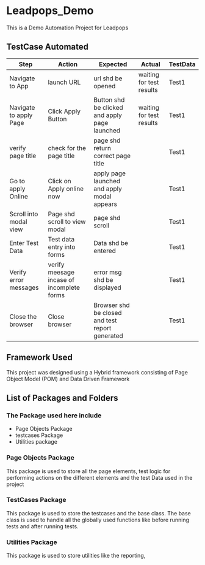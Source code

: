 # Leadpops_Demo
This is a Demo Automation Project for Leadpops

## TestCase Automated   
| Step              | Action        | Expected | Actual        | TestData      |
| -------------     | ------------- | -------- | ------------- | ------------- |
| Navigate to App   | launch URL    | url shd be opened  | waiting for test results          | Test1         |
| Navigate to apply Page   | Click Apply Button    | Button shd be clicked and apply page launched  | waiting for test results          | Test1         |
| verify page title  | check for the page title   | page shd return correct page title  |         | Test1         |
| Go to apply Online   | Click on Apply online now     | apply page launched and apply modal appears  |         | Test1         |
| Scroll into modal view   | Page shd scroll to view modal   | page shd scroll |           | Test1         |
| Enter Test Data   | Test data entry into forms    | Data shd be entered   |          | Test1         |
| Verify error messages   | verify meesage incase of incomplete forms    | error msg shd be displayed |         | Test1         |
| Close the browser   | Close browser    | Browser shd be closed and test report generated |          | Test1         |

## Framework Used
This project was designed using a Hybrid framework consisting of Page Object Model (POM) and Data Driven Framework

## List of Packages and Folders
### The Package used here include
* Page Objects Package 
* testcases Package 
* Utilities package

### Page Objects Package

This package is used to store all the page elements, test logic for performing actions on the different elements and the test Data used in the project

### TestCases Package 
This package is used to store the testcases and the base class. 
The base class is used to handle all the globally used functions like before running tests and after running tests.

### Utilities Package
This package is used to store utilities like the reporting, 

